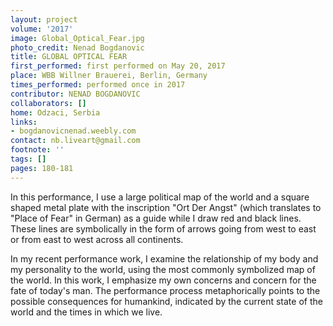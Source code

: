 ```yaml
---
layout: project
volume: '2017'
image: Global_Optical_Fear.jpg
photo_credit: Nenad Bogdanovic
title: GLOBAL OPTICAL FEAR
first_performed: first performed on May 20, 2017
place: WBB Willner Brauerei, Berlin, Germany
times_performed: performed once in 2017
contributor: NENAD BOGDANOVIC
collaborators: []
home: Odzaci, Serbia
links:
- bogdanovicnenad.weebly.com
contact: nb.liveart@gmail.com
footnote: ''
tags: []
pages: 180-181
---
```


In this performance, I use a large political map of the world and a square shaped metal plate with the inscription "Ort Der Angst" (which translates to "Place of Fear" in German) as a guide while I draw red and black lines. These lines are symbolically in the form of arrows going from west to east or from east to west across all continents.

In my recent performance work, I examine the relationship of my body and my personality to the world, using the most commonly symbolized map of the world. In this work, I emphasize my own concerns and concern for the fate of today's man. The performance process metaphorically points to the possible consequences for humankind, indicated by the current state of the world and the times in which we live.
